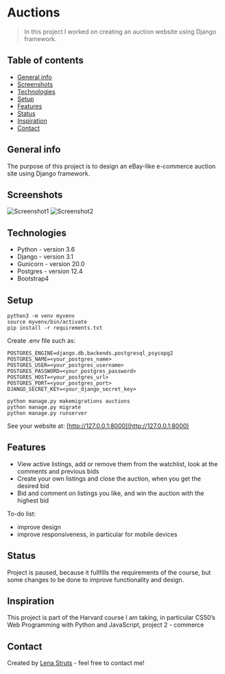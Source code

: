 # Auctions
> In this project I worked on creating an auction website using Django framework. 

## Table of contents
* [General info](#general-info)
* [Screenshots](#screenshots)
* [Technologies](#technologies)
* [Setup](#setup)
* [Features](#features)
* [Status](#status)
* [Inspiration](#inspiration)
* [Contact](#contact)

## General info
The purpose of this project is to design an eBay-like e-commerce auction site using Django framework. 

## Screenshots
![Screenshot1](https://user-images.githubusercontent.com/61382735/96607367-953e2780-12f8-11eb-9204-cb7d5510636b.png)
![Screenshot2](https://user-images.githubusercontent.com/61382735/96607975-2e6d3e00-12f9-11eb-920a-319115ca85e3.png)

## Technologies
* Python - version 3.6
* Django - version 3.1
* Gunicorn - version 20.0
* Postgres - version 12.4
* Bootstrap4

## Setup
```
python3 -m venv myvenv
source myvenv/bin/activate
pip install -r requirements.txt
```

Create .env file such as: 
```
POSTGRES_ENGINE=django.db.backends.postgresql_psycopg2
POSTGRES_NAME=<your_postgres_name>
POSTGRES_USER=<your_postgres_username>
POSTGRES_PASSWORD=<your_postgres_password>
POSTGRES_HOST=<your_postgres_url>
POSTGRES_PORT=<your_postgres_port>
DJANGO_SECRET_KEY=<your_django_secret_key>
```

```
python manage.py makemigrations auctions
python manage.py migrate
python manage.py runserver

```
See your website at:
[http://127.0.0.1:8000](http://127.0.0.1:8000)

## Features
* View active listings, add or remove them from the watchlist, look at the comments and previous bids
* Create your own listings and close the auction, when you get the desired bid
* Bid and comment on listings you like, and win the auction with the highest bid

To-do list:
* improve design 
* improve responsiveness, in particular for mobile devices

## Status
Project is paused, because it fullfills the requirements of the course, but some changes to be done to improve functionality and design.

## Inspiration
This project is part of the Harvard course I am taking, in particular CS50’s Web Programming with Python and JavaScript, project 2 - commerce

## Contact
Created by [Lena Struts](https://www.linkedin.com/in/lena-yeliena-struts-5aa96292/) - feel free to contact me!